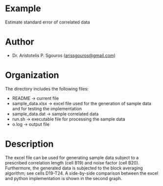 # Example
Estimate standard error of correlated data

# Author
- Dr. Aristotelis P. Sgouros (arissgouros@gmail.com)

# Organization
The directory includes the following files:
 - README           -> current file
 - sample_data.xlsx -> excel file used for the generation of sample data and for testing the implementation
 - sample_data.dat  -> sample correlated data
 - run.sh           -> executable file for processing the sample data
 - o.log            -> output file

# Description
The excel file can be used for generating sample data subject to a prescribed correlation length (cell B19) and noise factor (cell B20). Furthermore, the generated data is subjected to the block averaging algorithm; see cells D19-T24. A side-by-side comparison between the excel and python implementation is shown in the second graph.
